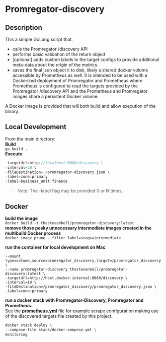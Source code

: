 # Promregator-discovery

## Description
This a simple GoLang script that:
- calls the Promregator /discovery API
- performs basic validation of the return object
- [optional] adds custom labels to the target configs to provide additional meta-data about the origin of the metrics.
- saves the final json object it to disk, likely a shared docker volume accessible by Prometheus as well.
It is intended to be used with a Dockerized deployment of Promregator and Prometheus where Prometheus is configured to read the targets provided by the Promregator /discovery API and the Prometheus and Promregator images share a persistent Docker volume.  

A Docker image is provided that will both build and allow execution of the binary.  

## Local Development
From the main directory:  
**Build**  
```go build .```  
**Execute**  
```go run main.go \
-targetUrl=http://localhost:8080/discovery \
-interval=30 \
-fileDestination=./promregator-discovery.json \
-label=zone:primary
-label=business_unit:finance
```
>Note: The -label flag may be provided 0 or N times.    

## Docker
**build the image**  
```docker build -t thestevenbell/promregator-discovery:latest .```  
**remove those pesky unnecessary intermediate images created in the multibuild Docker process**  
```docker image prune --filter label=stage=intermediate```

**run the container for local development on Mac**  

```docker run -it --rm \
--mount type=volume,source=promregator_discovery,target=/promregator_discovery \
--name promregator-discovery thestevenbell/promregator-discovery:latest \
-targetUrl=http://host.docker.internal:8080/discovery \
-interval=10 \
-fileDestination=/promregator_discovery/promregator_discovery.json \
-label=zone:primary
```

**run a docker stack with Promregator-Discovery, Promregator and Prometheus.**  
See the [**prometheus.yml**](stack/prometheus.yml) file for example scrape configuration making use of the discovered targets file created by this project.  
```bash
docker stack deploy \
--compose-file stack/docker-compose.yml \
monitoring
```